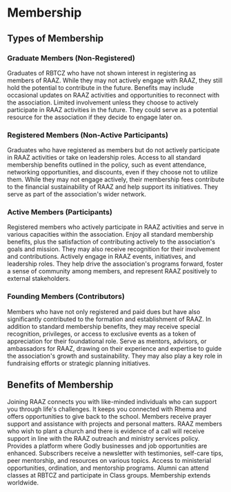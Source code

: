 # Membership

## Types of Membership

### Graduate Members (Non-Registered)

Graduates of RBTCZ who have not shown interest in registering as members of RAAZ.
While they may not actively engage with RAAZ, they still hold the potential to contribute in the future. Benefits may include occasional updates on RAAZ activities and opportunities to reconnect with the association.
Limited involvement unless they choose to actively participate in RAAZ activities in the future. They could serve as a potential resource for the association if they decide to engage later on.


### Registered Members (Non-Active Participants)

Graduates who have registered as members but do not actively participate in RAAZ activities or take on leadership roles.
Access to all standard membership benefits outlined in the policy, such as event attendance, networking opportunities, and discounts, even if they choose not to utilize them.
While they may not engage actively, their membership fees contribute to the financial sustainability of RAAZ and help support its initiatives. They serve as part of the association's wider network.


### Active Members (Participants)

Registered members who actively participate in RAAZ activities and serve in various capacities within the association.
Enjoy all standard membership benefits, plus the satisfaction of contributing actively to the association's goals and mission. They may also receive recognition for their involvement and contributions.
Actively engage in RAAZ events, initiatives, and leadership roles. They help drive the association's programs forward, foster a sense of community among members, and represent RAAZ positively to external stakeholders.


### Founding Members (Contributors)

Members who have not only registered and paid dues but have also significantly contributed to the formation and establishment of RAAZ.
In addition to standard membership benefits, they may receive special recognition, privileges, or access to exclusive events as a token of appreciation for their foundational role.
Serve as mentors, advisors, or ambassadors for RAAZ, drawing on their experience and expertise to guide the association's growth and sustainability. They may also play a key role in fundraising efforts or strategic planning initiatives.

## Benefits of Membership

Joining RAAZ connects you with like-minded individuals who can support you through life's challenges.
It keeps you connected with Rhema and offers opportunities to give back to the school.
Members receive prayer support and assistance with projects and personal matters.
RAAZ members who wish to plant a church and there is evidence of a call will receive support in line with the RAAZ outreach and ministry services policy.
Provides a platform where Godly businesses and job opportunities are enhanced.
Subscribers receive a newsletter with testimonies, self-care tips, peer mentorship, and resources on various topics.
Access to ministerial opportunities, ordination, and mentorship programs.
Alumni can attend classes at RBTCZ and participate in Class groups.
Membership extends worldwide.
